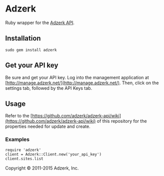 # Adzerk

Ruby wrapper for the [Adzerk API](http://adzerk.com/).

## Installation

    sudo gem install adzerk
    
## Get your API key

Be sure and get your API key. Log into the management application at [http://manage.adzerk.net/](http://manage.adzerk.net/). Then, click on the settings tab, followed by the API Keys tab.

## Usage

Refer to the [https://github.com/adzerk/adzerk-api/wiki](https://github.com/adzerk/adzerk-api/wiki) of this repository for the properties needed for update and create. 

### Examples

    require 'adzerk'
    client = Adzerk::Client.new('your_api_key')
    client.sites.list


Copyright © 2011-2015 Adzerk, Inc.